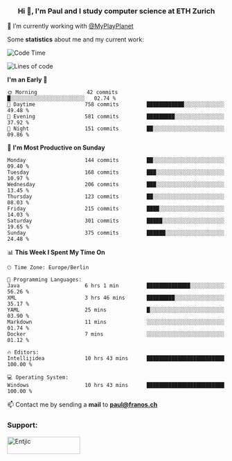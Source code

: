 <h3 align="center">Hi 👋, I'm Paul and I study computer science at ETH Zurich</h3>

🔭 I’m currently working with [@MyPlayPlanet](https://github.com/MyPlayPlanet)
  


Some **statistics** about me and my current work:

<!--START_SECTION:waka-->
![Code Time](http://img.shields.io/badge/Code%20Time-1%2C200%20hrs%202%20mins-blue)

![Lines of code](https://img.shields.io/badge/From%20Hello%20World%20I%27ve%20Written-2.3%20million%20lines%20of%20code-blue)

**I'm an Early 🐤** 

```text
🌞 Morning                42 commits          █░░░░░░░░░░░░░░░░░░░░░░░░   02.74 % 
🌆 Daytime                758 commits         ████████████░░░░░░░░░░░░░   49.48 % 
🌃 Evening                581 commits         █████████░░░░░░░░░░░░░░░░   37.92 % 
🌙 Night                  151 commits         ██░░░░░░░░░░░░░░░░░░░░░░░   09.86 % 
```
📅 **I'm Most Productive on Sunday** 

```text
Monday                   144 commits         ██░░░░░░░░░░░░░░░░░░░░░░░   09.40 % 
Tuesday                  168 commits         ███░░░░░░░░░░░░░░░░░░░░░░   10.97 % 
Wednesday                206 commits         ███░░░░░░░░░░░░░░░░░░░░░░   13.45 % 
Thursday                 123 commits         ██░░░░░░░░░░░░░░░░░░░░░░░   08.03 % 
Friday                   215 commits         ████░░░░░░░░░░░░░░░░░░░░░   14.03 % 
Saturday                 301 commits         █████░░░░░░░░░░░░░░░░░░░░   19.65 % 
Sunday                   375 commits         ██████░░░░░░░░░░░░░░░░░░░   24.48 % 
```


📊 **This Week I Spent My Time On** 

```text
🕑︎ Time Zone: Europe/Berlin

💬 Programming Languages: 
Java                     6 hrs 1 min         ██████████████░░░░░░░░░░░   56.26 % 
XML                      3 hrs 46 mins       █████████░░░░░░░░░░░░░░░░   35.17 % 
YAML                     25 mins             █░░░░░░░░░░░░░░░░░░░░░░░░   03.90 % 
Markdown                 11 mins             ░░░░░░░░░░░░░░░░░░░░░░░░░   01.74 % 
Docker                   7 mins              ░░░░░░░░░░░░░░░░░░░░░░░░░   01.12 % 

🔥 Editors: 
Intellijidea             10 hrs 43 mins      █████████████████████████   100.00 % 

💻 Operating System: 
Windows                  10 hrs 43 mins      █████████████████████████   100.00 % 
```


<!--END_SECTION:waka-->

📫 Contact me by sending a **mail** to **paul@franos.ch**

<h3 align="left">Support:</h3>
<p><a href="https://ko-fi.com/Entjic"> <img align="left" src="https://cdn.ko-fi.com/cdn/kofi3.png?v=3" height="40" width="168" alt="Entjic" /></a></p>
